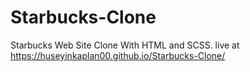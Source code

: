 # Starbucks-Clone
Starbucks Web Site Clone With HTML and SCSS.
live at https://huseyinkaplan00.github.io/Starbucks-Clone/
